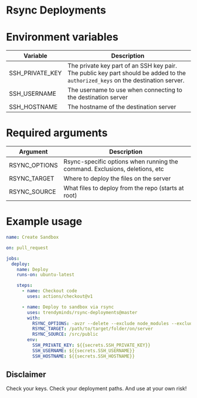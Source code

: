 # Rsync Deployments

# Environment variables

| Variable           | Description                                                                                                                      |
|--------------------|----------------------------------------------------------------------------------------------------------------------------------|
| SSH_PRIVATE_KEY    | The private key part of an SSH key pair. The public key part should be added to the `authorized_keys` on the destination server. |
| SSH_USERNAME       | The username to use when connecting to the destination server                                                                    |
| SSH_HOSTNAME       | The hostname of the destination server                                                                                           |

# Required arguments

| Argument           | Description                                                                   |
|--------------------|-------------------------------------------------------------------------------|
| RSYNC_OPTIONS      | Rsync-specific options when running the command. Exclusions, deletions, etc   |
| RSYNC_TARGET       | Where to deploy the files on the server                                       |
| RSYNC_SOURCE       | What files to deploy from the repo (starts at root)                           |

# Example usage

```yaml
name: Create Sandbox

on: pull_request

jobs:
  deploy:
    name: Deploy
    runs-on: ubuntu-latest

    steps:
      - name: Checkout code
        uses: actions/checkout@v1

      - name: Deploy to sandbox via rsync
        uses: trendyminds/rsync-deployments@master
        with:
          RSYNC_OPTIONS: -avzr --delete --exclude node_modules --exclude '.git*'
          RSYNC_TARGET: /path/to/target/folder/on/server
          RSYNC_SOURCE: /src/public
        env:
          SSH_PRIVATE_KEY: ${{secrets.SSH_PRIVATE_KEY}}
          SSH_USERNAME: ${{secrets.SSH_USERNAME}}
          SSH_HOSTNAME: ${{secrets.SSH_HOSTNAME}}
```

## Disclaimer

Check your keys. Check your deployment paths. And use at your own risk!
